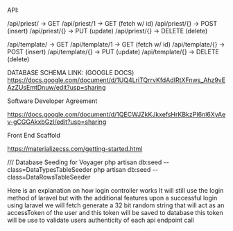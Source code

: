 <!--
API List
added by Dan
date updated: May 16, 2021
-->
API:

/api/priest/            -> GET
/api/priest/1           -> GET      (fetch w/ id)
/api/priest/{}          -> POST     (insert)
/api/priest/{}          -> PUT      (update)
/api/priest/{}          -> DELETE   (delete)

/api/template/          -> GET
/api/template/1         -> GET      (fetch w/ id)
/api/template/{}        -> POST     (insert)
/api/template/{}        -> PUT      (update)
/api/template/{}        -> DELETE   (delete)


<!--
Database Schema Link
added by Dan
date updated: May 14, 2021
-->
DATABASE SCHEMA LINK: (GOOGLE DOCS)
https://docs.google.com/document/d/1UQ4LriTQrrvKfdAdIRtXFnws_Ahz9vEAzZUsEmtDnuw/edit?usp=sharing


<!--
Software Developer Agreement
added by Jul
date added: May 13, 2021
-->

Software Developer Agreement

https://docs.google.com/document/d/1QECWJZkKJkxefsHrKBkzPI6nl6XyAev-gCGGAkxbGzI/edit?usp=sharing


<!--
Materialize CSS
added by Jul
date added: May 14, 2021
Front End Scaffolding
-->
Front End Scaffold

https://materializecss.com/getting-started.html



/// Database Seeding for Voyager
php artisan db:seed --class=DataTypesTableSeeder
php artisan db:seed --class=DataRowsTableSeeder


<!-- Login Flow -->
Here is an explanation on how login controller works
It will still use the login method of laravel but with the additional features
upon a successful login using laravel we will fetch generate a 32 bit
random string that will act as an accessToken of the user
and this token will be saved to database
this token will be use to validate users authenticity of each api endpoint call
